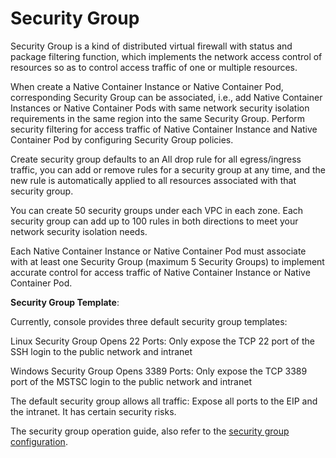 
# Security Group

Security Group is a kind of distributed virtual firewall with status and package filtering function, which implements the network access control of resources so as to control access traffic of one or multiple resources.

When create a Native Container Instance or Native Container Pod, corresponding Security Group can be associated, i.e., add Native Container Instances or Native Container Pods with same network security isolation requirements in the same region into the same Security Group. Perform security filtering for access traffic of Native Container Instance and Native Container Pod by configuring Security Group policies.

Create security group defaults to an All drop rule for all egress/ingress traffic, you can add or remove rules for a security group at any time, and the new rule is automatically applied to all resources associated with that security group.

You can create 50 security groups under each VPC in each zone. Each security group can add up to 100 rules in both directions to meet your network security isolation needs.

Each Native Container Instance or Native Container Pod must associate with at least one Security Group (maximum 5 Security Groups) to implement accurate control for access traffic of Native Container Instance or Native Container Pod.

**Security Group Template**:

Currently, console provides three default security group templates:

Linux Security Group Opens 22 Ports: Only expose the TCP 22 port of the SSH login to the public network and intranet

Windows Security Group Opens 3389 Ports: Only expose the TCP 3389 port of the MSTSC login to the public network and intranet

The default security group allows all traffic: Expose all ports to the EIP and the intranet. It has certain security risks.

The security group operation guide, also refer to the [security group configuration][1].


  [1]: https://docs.jdcloud.com/cn/virtual-private-cloud/security-group-configuration